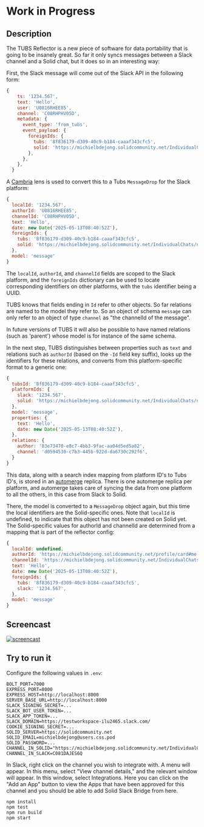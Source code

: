 # Work in Progress

## Description
The TUBS Reflector is a new piece of software for data portability that is going to be insanely great.
So far it only syncs messages between a Slack channel and a Solid chat, but it does so in an interesting way:

First, the Slack message will come out of the Slack API in the following form:
```javascript
{
    ts: '1234.567',
    text: 'Hello', 
    user: 'U0816RHEE85',
    channel: 'C08RHPHV05D',
    metadata: {
      event_type: 'from_tubs',
      event_payload: {
        foreignIds: {
          tubs: '8f836179-d309-40c9-b184-caaaf343cfc5',
          solid: 'https://michielbdejong.solidcommunity.net/IndividualChats/nlnet-demo/2025/05/13/chat.ttl#7hVnQ4',
        },
      },
    },
  }
```

A [Cambria](https://github.com/inkandswitch/cambria-project) lens is used to convert this to a Tubs `MessageDrop` for the Slack platform:
```javascript
{
  localId: '1234.567',
  authorId: 'U0816RHEE85',
  channelId: 'C08RHPHV05D',
  text: 'Hello',
  date: new Date('2025-05-13T08:40:52Z'),
  foreignIds: {
    tubs: '8f836179-d309-40c9-b184-caaaf343cfc5',
    solid: 'https://michielbdejong.solidcommunity.net/IndividualChats/nlnet-demo/2025/05/13/chat.ttl#7hVnQ4',
  },
  model: 'message'
}
```

The `localId`, `authorId`, and `channelId` fields are scoped to the Slack platform, and the `foreignIds` dictionary can be used to locate corresponding identifiers on other platforms, with the `tubs` identifier being a UUID.

TUBS knows that fields ending in `Id` refer to other objects. So far relations are named to the model they refer to. So an object of schema `message` can only refer to an object of type `channel` as "the channelId of the message".

In future versions of TUBS it will also be possible to have named relations (such as 'parent') whose model is for instance of the same schema.

In the next step, TUBS distinguishes between properties such as `text` and relations such as `authorId` (based on the `-Id` field key suffix), looks up the identifiers for these relations, and converts from this platform-specific format to a generic one:
```javascript
{
  tubsId: '8f836179-d309-40c9-b184-caaaf343cfc5',
  platformIds: {
    slack: '1234.567',
    solid: 'https://michielbdejong.solidcommunity.net/IndividualChats/nlnet-demo/2025/05/13/chat.ttl#7hVnQ4',
  },
  model: 'message',
  properties: {
    text: 'Hello',
    date: new Date('2025-05-13T08:40:52Z'),
  },
  relations: {
    author: '83e73470-e8c7-4bb3-9fac-aa04d5ed5a82',
    channel: 'd0594530-c7b3-445b-922d-da6730c292f6',
  }
}
```

This data, along with a search index mapping from platform ID's to Tubs ID's, is stored in an [automerge](https://automerge.org) replica. There is one automerge replica per platform, and automerge takes care of syncing the data from one platform to all the others, in this case from Slack to Solid.

There, the model is converted to a `MessageDrop` object again, but this time the local identifiers are the Solid-specific ones. Note that `localId` is undefined, to indicate that this object has not been created on Solid yet. The Solid-specific values for authorId and channelId are determined from a mapping that is part of the reflector config:

```javascript
{
  localId: undefined,
  authorId: 'https://michielbdejong.solidcommunity.net/profile/card#me',
  channelId: 'https://michielbdejong.solidcommunity.net/IndividualChats/nlnet-demo/index.ttl#this',
  text: 'Hello',
  date: new Date('2025-05-13T08:40:52Z'),
  foreignIds: {
    tubs: '8f836179-d309-40c9-b184-caaaf343cfc5',
    slack: '1234.567',
  },
  model: 'message'
}
```

## Screencast

[![screencast](https://img.youtube.com/vi/cf86sobTx8g/0.jpg)](https://www.youtube.com/watch?v=cf86sobTx8g)

## Try to run it

Configure the following values in `.env`:
```
BOLT_PORT=7000
EXPRESS_PORT=8000
EXPRESS_HOST=http://localhost:8000
SERVER_BASE_URL=http://localhost:8000
SLACK_SIGNING_SECRET=...
SLACK_BOT_USER_TOKEN=...
SLACK_APP_TOKEN=...
SLACK_DOMAIN=https://testworkspace-ilu2465.slack.com/
COOKIE_SIGNING_SECRET=...
SOLID_SERVER=https://solidcommunity.net
SOLID_EMAIL=michielbdejong@users.css.pod
SOLID_PASSWORD=...
CHANNEL_IN_SOLID="https://michielbdejong.solidcommunity.net/IndividualChats/michielbdejong.inrupt.net/index.ttl#this"
CHANNEL_IN_SLACK=C081DAJES6Q
```

In Slack, right click on the channel you wish to integrate with. A menu will appear.
In this menu, select "View channel details," and the relevant window will appear.
In this window, select Integrations.
Here you can click on the "Add an App" button to view the Apps that have been approved for this channel and you should be able to add Solid Slack Bridge from here.

 ```
npm install
npm test
npm run build
npm start
 ```

